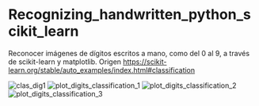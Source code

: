 ﻿# Recognizing_handwritten_python_scikit_learn
 
  Reconocer imágenes de dígitos escritos a mano, como del 0 al 9, a través de scikit-learn y matplotlib.
  Origen https://scikit-learn.org/stable/auto_examples/index.html#classification
  
  
![clas_dig1](https://user-images.githubusercontent.com/29576337/207218449-a111b53c-bd69-4958-ba6f-63d90d4679f7.jpg)
![plot_digits_classification_1](https://user-images.githubusercontent.com/29576337/207218459-d63dcef7-3590-40b4-9714-4c50e4b92515.png)
![plot_digits_classification_2](https://user-images.githubusercontent.com/29576337/207218461-b22c6637-6863-483e-a40f-8618c468a19c.png)
![plot_digits_classification_3](https://user-images.githubusercontent.com/29576337/207218512-79c725cb-ea39-4f78-b3ab-d078fd8385d3.png)
